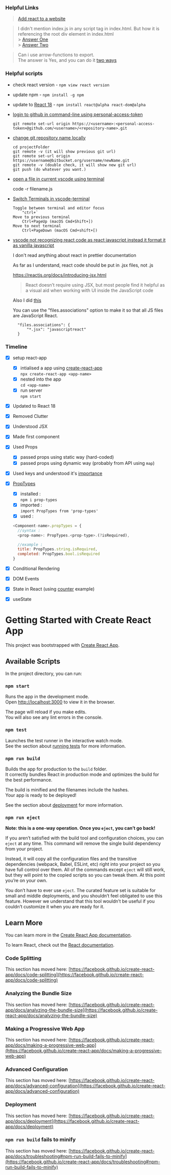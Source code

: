 ### Helpful Links

> [Add react to a website](https://reactjs.org/docs/add-react-to-a-website.html)

> I didn't mention index.js in any script tag in index.html. But how it is referencing the root div element in index.html <br> > [Answer One](https://stackoverflow.com/questions/42438171/wheres-the-connection-between-index-html-and-index-js-in-a-create-react-app-app)<br> > [Answer Two](https://stackoverflow.com/questions/41738421/how-react-js-index-js-file-contacting-index-html-for-id-references)

> Can i use arrow-functions to export.<br>
> The answer is Yes, and you can do it [two ways](https://stackoverflow.com/questions/36458697/is-it-possible-to-export-arrow-functions-in-es6-7)

### Helpful scripts

- check react version - ```npm view react version```

- update npm - ```npm install -g npm```

- update to [React 18](https://javascript.works-hub.com/learn/react-18-is-here-whats-new-9b46a) - ```npm install react@alpha react-dom@alpha```

- [login to github in command-line using personal-access-token](https://stackoverflow.com/questions/66231282/how-to-add-github-personal-access-token-to-visual-studio-code)

  ```
  git remote set-url origin https://<username>:<personal-access-token>@github.com/<username>/<repository-name>.git
  ```
  
- [change git repository name locally](https://www.codepoc.io/blog/git/5617/change-git-repository-name-locally)

  ```
  cd projectFolder
  git remote -v (it will show previous git url)
  git remote set-url origin https://username@bitbucket.org/username/newName.git
  git remote -v (double check, it will show new git url)
  git push (do whatever you want.)
  ```

- [open a file in current vscode using terminal](https://stackoverflow.com/questions/41377489/how-to-open-a-file-from-the-integrated-terminal-in-visual-studio-code)

  code -r filename.js

- [Switch Terminals in vscode-terminal](https://stackoverflow.com/questions/48440673/how-to-switch-between-terminals-in-visual-studio-code/64250667)

  ```
  Toggle between terminal and editor focus
      "ctrl+`
  Move to previous terminal
      Ctrl+PageUp (macOS Cmd+Shift+])
  Move to next terminal
      Ctrl+PageDown (macOS Cmd+shift+[)
  ```

- [vscode not recognizing react code as react javascript instead it format it as vanilla javascript](https://stackoverflow.com/questions/54462519/why-vscode-is-not-recognizing-react-code-as-react-javascript-instead-it-format-i)

  I don't read anything about react in prettier documentation

  As far as I understand, react code should be put in .jsx files, not .js

  https://reactjs.org/docs/introducing-jsx.html

  > React doesn’t require using JSX, but most people find it helpful as a visual aid when working with UI inside the JavaScript code

  Also I did [this](https://www.reddit.com/r/vscode/comments/8h2vyt/auto_detect_language_mode_for_react_files/)

  You can use the "files.associations" option to make it so that all JS files are JavaScript React.

        "files.associations": {
            "*.jsx": "javascriptreact"
        }

### Timeline

- [x] setup react-app

  - [x] intialised a app using [create-react-app](https://github.com/facebook/create-react-app#create-react-app--)  
         `npx create-react-app <app-name>`
  - [x] nested into the app  
         `cd <app-name>`
  - [x] run server  
         `npm start`

- [x] Updated to React 18
- [x] Removed Clutter
- [x] Understood JSX
- [x] Made first component
- [x] Used Props
  - [x] passed props using static way (hard-coded)
  - [x] passed props using dynamic way (probably from API using `map`)
- [x] Used keys and understood it's <a href="https://reactjs.org/docs/lists-and-keys.html#keys" title="Keys help React identify which items have changed, are added, or are removed">importance</a>
- [x] <a href="https://reactjs.org/docs/typechecking-with-proptypes.html" title="PropTypes exports a range of validators that can be used to make sure the data you receive is valid">PropTypes</a>

  - [x] installed :  
         `npm i prop-types`
  - [x] imported :  
         `import PropTypes from 'prop-types'`
  - [x] used :

  ```js
  <Component-name>.propTypes = {
    //syntax :
    <prop-name>: PropTypes.<prop-type>.(?isRequired),

    //example :
    title: PropTypes.string.isRequired,
    completed: PropTypes.bool.isRequired
  }
  ```
- [x] Conditional Rendering
- [x] DOM Events
- [X] State in React (using [counter](https://reactjs.org/docs/hooks-state.html) example)
- [x] useState

# Getting Started with Create React App

This project was bootstrapped with [Create React App](https://github.com/facebook/create-react-app).

## Available Scripts

In the project directory, you can run:

### `npm start`

Runs the app in the development mode.\
Open [http://localhost:3000](http://localhost:3000) to view it in the browser.

The page will reload if you make edits.\
You will also see any lint errors in the console.

### `npm test`

Launches the test runner in the interactive watch mode.\
See the section about [running tests](https://facebook.github.io/create-react-app/docs/running-tests) for more information.

### `npm run build`

Builds the app for production to the `build` folder.\
It correctly bundles React in production mode and optimizes the build for the best performance.

The build is minified and the filenames include the hashes.\
Your app is ready to be deployed!

See the section about [deployment](https://facebook.github.io/create-react-app/docs/deployment) for more information.

### `npm run eject`

**Note: this is a one-way operation. Once you `eject`, you can’t go back!**

If you aren’t satisfied with the build tool and configuration choices, you can `eject` at any time. This command will remove the single build dependency from your project.

Instead, it will copy all the configuration files and the transitive dependencies (webpack, Babel, ESLint, etc) right into your project so you have full control over them. All of the commands except `eject` will still work, but they will point to the copied scripts so you can tweak them. At this point you’re on your own.

You don’t have to ever use `eject`. The curated feature set is suitable for small and middle deployments, and you shouldn’t feel obligated to use this feature. However we understand that this tool wouldn’t be useful if you couldn’t customize it when you are ready for it.

## Learn More

You can learn more in the [Create React App documentation](https://facebook.github.io/create-react-app/docs/getting-started).

To learn React, check out the [React documentation](https://reactjs.org/).

### Code Splitting

This section has moved here: [https://facebook.github.io/create-react-app/docs/code-splitting](https://facebook.github.io/create-react-app/docs/code-splitting)

### Analyzing the Bundle Size

This section has moved here: [https://facebook.github.io/create-react-app/docs/analyzing-the-bundle-size](https://facebook.github.io/create-react-app/docs/analyzing-the-bundle-size)

### Making a Progressive Web App

This section has moved here: [https://facebook.github.io/create-react-app/docs/making-a-progressive-web-app](https://facebook.github.io/create-react-app/docs/making-a-progressive-web-app)

### Advanced Configuration

This section has moved here: [https://facebook.github.io/create-react-app/docs/advanced-configuration](https://facebook.github.io/create-react-app/docs/advanced-configuration)

### Deployment

This section has moved here: [https://facebook.github.io/create-react-app/docs/deployment](https://facebook.github.io/create-react-app/docs/deployment)

### `npm run build` fails to minify

This section has moved here: [https://facebook.github.io/create-react-app/docs/troubleshooting#npm-run-build-fails-to-minify](https://facebook.github.io/create-react-app/docs/troubleshooting#npm-run-build-fails-to-minify)
